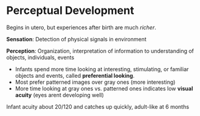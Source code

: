 # Perceptual Development
Begins in utero, but experiences after birth are much *richer*.

**Sensation**: Detection of physical signals in environment

**Perception**: Organization, interpretation of information to understanding of objects, individuals, events
* Infants spend more time looking at interesting, stimulating, or familiar objects and events, called **preferential looking**.
* Most prefer patterned images over gray ones (more interesting)
* More time looking at gray ones vs. patterned ones indicates low **visual acuity** (eyes arent developing well)

Infant acuity about 20/120 and catches up quickly, adult-like at 6 months
